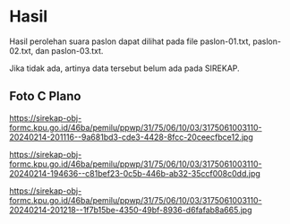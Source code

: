 # Hasil

Hasil perolehan suara paslon dapat dilihat pada file paslon-01.txt, paslon-02.txt, dan paslon-03.txt.

Jika tidak ada, artinya data tersebut belum ada pada SIREKAP.

## Foto C Plano

https://sirekap-obj-formc.kpu.go.id/46ba/pemilu/ppwp/31/75/06/10/03/3175061003110-20240214-201116--9a681bd3-cde3-4428-8fcc-20ceecfbce12.jpg

https://sirekap-obj-formc.kpu.go.id/46ba/pemilu/ppwp/31/75/06/10/03/3175061003110-20240214-194636--c81bef23-0c5b-446b-ab32-35ccf008c0dd.jpg

https://sirekap-obj-formc.kpu.go.id/46ba/pemilu/ppwp/31/75/06/10/03/3175061003110-20240214-201218--1f7b15be-4350-49bf-8936-d6fafab8a665.jpg
